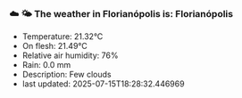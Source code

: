### ☁️ 🌤️  The weather in Florianópolis is: Florianópolis

- Temperature: 21.32°C
- On flesh: 21.49°C
- Relative air humidity: 76%
- Rain: 0.0 mm
- Description: Few clouds
- last updated: 2025-07-15T18:28:32.446969
